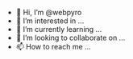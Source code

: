 - 👋 Hi, I’m @webpyro
- 👀 I’m interested in ...
- 🌱 I’m currently learning ...
- 💞️ I’m looking to collaborate on ...
- 📫 How to reach me ...

<!---
webpyro/webpyro is a ✨ special ✨ repository because its `README.md` (this file) appears on your GitHub profile.
You can click the Preview link to take a look at your changes.
--->


